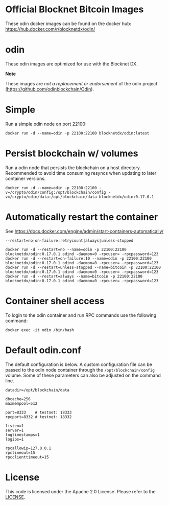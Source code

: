 Official Blocknet Bitcoin Images
=================================

These odin docker images can be found on the docker hub: https://hub.docker.com/r/blocknetdx/odin/

odin
========

These odin images are optimized for use with the Blocknet DX.

**Note**

These images are _not a replacement or endorsement_ of the odin project (https://github.com/odinblockchain/Odin).


Simple
======

Run a simple odin node on port 22100:
```
docker run -d --name=odin -p 22100:22100 blocknetdx/odin:latest
```


Persist blockchain w/ volumes
=============================

Run a odin node that persists the blockchain on a host directory. Recommended to avoid time consuming resyncs when updating to later container versions.
```
docker run -d --name=odin -p 22100:22100 -v=/crypto/odin/config:/opt/blockchain/config -v=/crypto/odin/data:/opt/blockchain/data blocknetdx/odin:0.17.0.1
```


Automatically restart the container
===================================

See https://docs.docker.com/engine/admin/start-containers-automatically/

`--restart=no|on-failure:retrycount|always|unless-stopped`

```
docker run -d --restart=no --name=odin -p 22100:22100 blocknetdx/odin:0.17.0.1 odind -daemon=0 -rpcuser= -rpcpassword=123
docker run -d --restart=on-failure:10 --name=odin -p 22100:22100 blocknetdx/odin:0.17.0.1 odind -daemon=0 -rpcuser= -rpcpassword=123
docker run -d --restart=unless-stopped --name=bitcoin -p 22100:22100 blocknetdx/odin:0.17.0.1 odind -daemon=0 -rpcuser= -rpcpassword=123
docker run -d --restart=always --name=bitcoin -p 22100:22100 blocknetdx/odin:0.17.0.1 odind -daemon=0 -rpcuser= -rpcpassword=123
```


Container shell access
======================

To login to the odin container and run RPC commands use the following command:
```
docker exec -it odin /bin/bash
```


Default odin.conf
=====================

The default configuration is below. A custom configuration file can be passed to the odin  node container through the `/opt/blockchain/config` volume. Some of these parameters can also be adjusted on the command line.
```
datadir=/opt/blockchain/data

dbcache=256
maxmempool=512

port=8333    # testnet: 18333
rpcport=8332 # testnet: 18332

listen=1
server=1
logtimestamps=1
logips=1

rpcallowip=127.0.0.1
rpctimeout=15
rpcclienttimeout=15
```


License
=======

This code is licensed under the Apache 2.0 License. Please refer to the [LICENSE](https://github.com/BlocknetDX/dockerimages/blob/master/LICENSE).